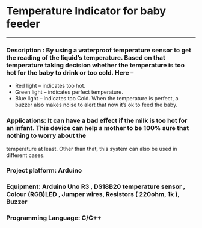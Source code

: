 # Temperature Indicator for baby feeder

<hr>

### Description : By using a waterproof temperature sensor to get the reading of the liquid’s temperature. Based on that temperature taking decision whether the temperature is too hot for the baby to drink or too cold. Here –
   - Red light – indicates too hot.
   - Green light – indicates perfect temperature.
   - Blue light – indicates too Cold.
When the temperature is perfect, a buzzer also makes noise to alert that now it’s ok to feed the baby.

### Applications: It can have a bad effect if the milk is too hot for an infant. This device can help a mother to be 100% sure that nothing to worry about the
temperature at least. Other than that, this system can also be used in different cases.

### Project platform: Arduino
### Equipment: Arduino Uno R3 , DS18B20 temperature sensor , Colour (RGB)LED , Jumper wires, Resistors ( 220ohm, 1k ), Buzzer
### Programming Language: C/C++

